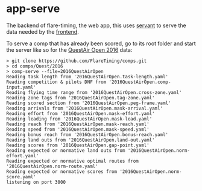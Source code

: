 # app-serve


The backend of flare-timing, the web app, this uses
[servant](https://haskell-servant.readthedocs.io) to serve the data needed by
the [frontend](https://github.com/NoseCone/nose-cone).

To serve a comp that has already been scored, go to its root folder and start
the server like so for the [QuestAir Open
2016](https://github.com/FlareTiming/comps/tree/master/Quest/2016) data:

```
> git clone https://github.com/FlareTiming/comps.git
> cd comps/Quest/2016
> comp-serve --file=2016QuestAirOpen
Reading task length from '2016QuestAirOpen.task-length.yaml'
Reading competition & pilots DNF from '2016QuestAirOpen.comp-input.yaml'
Reading flying time range from '2016QuestAirOpen.cross-zone.yaml'
Reading zone tags from '2016QuestAirOpen.tag-zone.yaml'
Reading scored section from '2016QuestAirOpen.peg-frame.yaml'
Reading arrivals from '2016QuestAirOpen.mask-arrival.yaml'
Reading effort from '2016QuestAirOpen.mask-effort.yaml'
Reading leading from '2016QuestAirOpen.mask-lead.yaml'
Reading reach from '2016QuestAirOpen.mask-reach.yaml'
Reading speed from '2016QuestAirOpen.mask-speed.yaml'
Reading bonus reach from '2016QuestAirOpen.bonus-reach.yaml'
Reading land outs from '2016QuestAirOpen.land-out.yaml'
Reading scores from '2016QuestAirOpen.gap-point.yaml'
Reading expected or normative land outs from '2016QuestAirOpen.norm-effort.yaml'
Reading expected or normative optimal routes from '2016QuestAirOpen.norm-route.yaml'
Reading expected or normative scores from '2016QuestAirOpen.norm-score.yaml'
listening on port 3000
```
